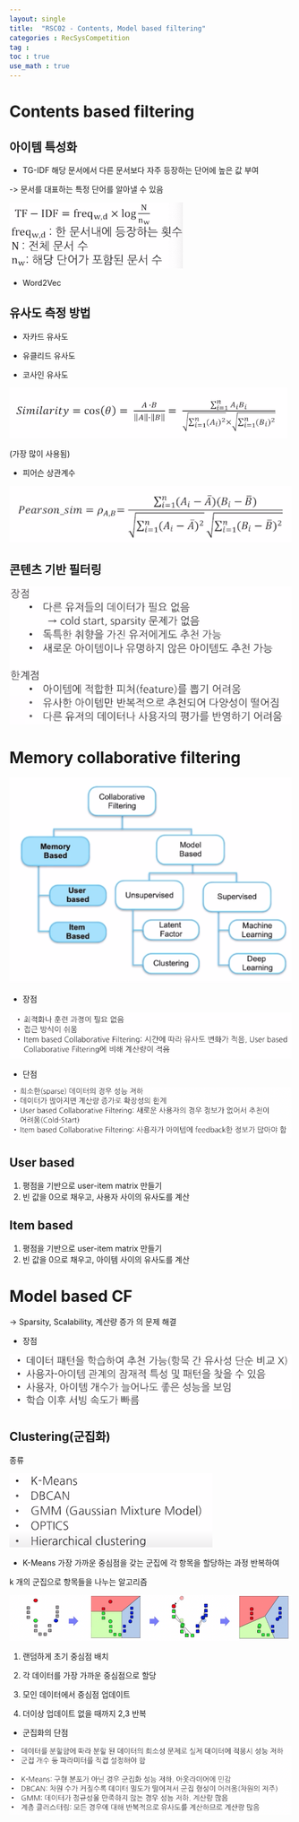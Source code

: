 ```yaml
---
layout: single
title:  "RSC02 - Contents, Model based filtering" 
categories : RecSysCompetition
tag : 
toc : true
use_math : true
---
```


# Contents based filtering

## 아이템 특성화 

+ TG-IDF
해당 문서에서 다른 문서보다 자주 등장하는 단어에 높은 값 부여

-> 문서를 대표하는 특정 단어를 알아낼 수 있음

![image-20221024140327737](/images/2022-10-24-RecSysC02/image-20221024140327737.png)

+ Word2Vec


## 유사도 측정 방법

+ 자카드 유사도

+ 유클리드 유사도

+ 코사인 유사도

![image-20221024135449576](/images/2022-10-24-RecSysC02/image-20221024135449576.png)

(가장 많이 사용됨)

+ 피어슨 상관계수

![image-20221024135946592](/images/2022-10-24-RecSysC02/image-20221024135946592.png)

## 콘텐츠 기반 필터링

![image-20221024140500789](/images/2022-10-24-RecSysC02/image-20221024140500789.png)

# Memory collaborative filtering

![image-20221024140544056](/images/2022-10-24-RecSysC02/image-20221024140544056.png)
+ 장점

![image-20221024141136244](/images/2022-10-24-RecSysC02/image-20221024141136244.png)

+ 단점

![image-20221024141148990](/images/2022-10-24-RecSysC02/image-20221024141148990.png)

## User based
1. 평점을 기반으로 user-item matrix 만들기
2. 빈 값을 0으로 채우고, 사용자 사이의 유사도를 계산
## Item based
1. 평점을 기반으로 user-item matrix 만들기
2. 빈 값을 0으로 채우고, 아이템 사이의 유사도를 계산



# Model based CF

-> Sparsity, Scalability, 계산량 증가 의 문제 해결

+ 장점

![image-20221024141301572](/images/2022-10-24-RecSysC02/image-20221024141301572.png)

## Clustering(군집화)

종류

![image-20221024141355959](/images/2022-10-24-RecSysC02/image-20221024141355959.png)

+ K-Means
가장 가까운 중심점을 갖는 군집에 각 항목을 할당하는 과정 반복하여

k 개의 군집으로 항목들을 나누는 알고리즘

![image-20221024141703061](/images/2022-10-24-RecSysC02/image-20221024141703061.png)

1. 랜덤하게 초기 중심점 배치

2. 각 데이터를 가장 가까운 중심점으로 할당

3. 모인 데이터에서 중심점 업데이트

4. 더이상 업데이트 없을 때까지 2,3 반복


+ 군집화의 단점

![image-20221024142448785](/images/2022-10-24-RecSysC02/image-20221024142448785.png)
